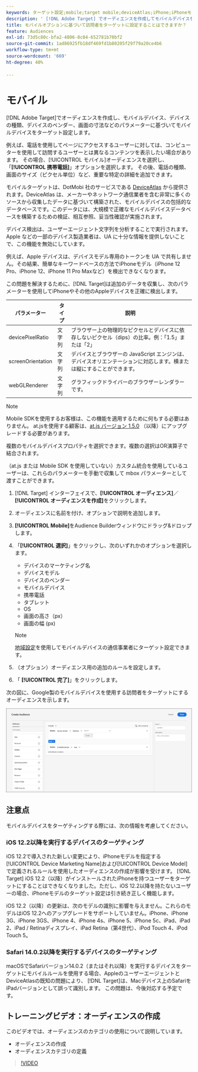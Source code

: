 ```yaml
---
keywords: ターゲット設定;mobile;target mobile;deviceAtlas;iPhone;iPhoneモデル;device Atlas;displaywidth;display width;display height;デバイスの種類;displayHeight;phone;タブレット;デバイスモデル
description: ' [!DNL Adobe Target] でオーディエンスを作成してモバイルデバイスをターゲットにする方法を説明します。'
title: モバイルオプションに基づいて訪問者をターゲットに設定することはできますか？
feature: Audiences
exl-id: 73d5c80c-bfa2-4806-8c04-652781b70bf2
source-git-commit: 1ad86925fb18df469fd1b80205f29f79a20ce4b6
workflow-type: tm+mt
source-wordcount: '669'
ht-degree: 40%

---
```


# モバイル

[!DNL Adobe Target]でオーディエンスを作成し、モバイルデバイス、デバイスの種類、デバイスのベンダー、画面の寸法などのパラメーターに基づいてモバイルデバイスをターゲット設定します。

例えば、電話を使用してページにアクセスするユーザーに対しては、コンピューターを使用して訪問するユーザーとは異なるコンテンツを表示したい場合があります。 その場合、[!UICONTROL モバイル]オーディエンスを選択し、「**[!UICONTROL 携帯電話]**」オプションを選択します。 その後、電話の種類、画面のサイズ（ピクセル単位）など、重要な特定の詳細を追加できます。

モバイルターゲットは、DotMobi 社のサービスである [DeviceAtlas](https://deviceatlas.com/device-data/user-agent-tester) から提供されます。DeviceAtlas は、メーカーやネットワーク通信業者を含む非常に多くのソースから収集したデータに基づいて構築された、モバイルデバイスの包括的なデータベースです。このデータには、大規模で正確なモバイルデバイスデータベースを構築するための検証、相互参照、妥当性確認が実施されます。

デバイス検出は、ユーザーエージェント文字列を分析することで実行されます。Apple などの一部のデバイス製造業者は、UA に十分な情報を提供しないことで、この機能を無効にしています。

例えば、Apple デバイスは、デバイスモデル専用のトークンを UA で共有しません。その結果、簡単なキーワードベースの方法でiPhoneモデル（iPhone 12 Pro、iPhone 12、iPhone 11 Pro Maxなど）を検出できなくなります。

この問題を解決するために、[!DNL Target]は追加のデータを収集し、次のパラメーターを使用してiPhoneやその他のAppleデバイスを正確に検出します。

| パラメーター | タイプ | 説明 |
|--- |--- |--- |
| devicePixelRatio | 文字列 | ブラウザー上の物理的なピクセルとデバイスに依存しないピクセル（dips）の比率。例：「1.5」または「2」 |
| screenOrientation | 文字列 | デバイスとブラウザーの JavaScript エンジンは、デバイスオリエンテーションに対応します。横または縦にすることができます。 |
| webGLRenderer | 文字列 | グラフィックドライバーのブラウザーレンダラーです。 |

>[!NOTE]
>
>Mobile SDKを使用するお客様は、この機能を適用するために何もする必要はありません。 at.jsを使用する顧客は、[at.js バージョン 1.5.0](/help/c-implementing-target/c-implementing-target-for-client-side-web/target-atjs-versions.md#reference_DBB5EDB79EC44E558F9E08D4774A0F7A) （以降）にアップグレードする必要があります。

複数のモバイルデバイスプロパティを選択できます。複数の選択はOR演算子で結合されます。

（at.js または Mobile SDK を使用していない）カスタム統合を使用しているユーザーは、これらのパラメーターを手動で収集して mbox パラメーターとして渡すことができます。

1. [!DNL Target] インターフェイスで、**[!UICONTROL オーディエンス]**／**[!UICONTROL オーディエンスを作成]**&#x200B;をクリックします。
1. オーディエンスに名前を付け、オプションで説明を追加します。
1. **[!UICONTROL Mobile]**&#x200B;をAudience Builderウィンドウにドラッグ&amp;ドロップします。
1. 「**[!UICONTROL 選択]**」をクリックし、次のいずれかのオプションを選択します。

   * デバイスのマーケティング名
   * デバイスモデル
   * デバイスのベンダー
   * モバイルデバイス
   * 携帯電話
   * タブレット
   * OS
   * 画面の高さ（px）
   * 画面の幅 (px)

   >[!NOTE]
   >
   >[地域設定](/help/c-target/c-audiences/c-target-rules/geo.md#concept_5B4D99DE685348FB877929EE0F942670)を使用してモバイルデバイスの通信事業者にターゲット設定できます。

1. （オプション）オーディエンス用の追加のルールを設定します。
1. 「 **[!UICONTROL 完了]**」をクリックします。

次の図に、Google製のモバイルデバイスを使用する訪問者をターゲットにするオーディエンスを示します。

![モバイルデバイスをターゲット設定](assets/target_mobile.png)

## 注意点

モバイルデバイスをターゲティングする際には、次の情報を考慮してください。

### iOS 12.2以降を実行するデバイスのターゲティング

iOS 12.2で導入された新しい変更により、iPhoneモデルを指定する[!UICONTROL Device Marketing Name]および[!UICONTROL Device Model]で定義されるルールを使用したオーディエンスの作成が影響を受けます。 [!DNL Target] iOS 12.2（以降）がインストールされたiPhoneを持つユーザーをターゲットにすることはできなくなりました。ただし、iOS 12.2以降を持たないユーザーの場合、iPhoneモデルのターゲット設定は引き続き正しく機能します。

iOS 12.2（以降）の更新は、次のモデルの識別に影響を与えません。これらのモデルはiOS 12.2へのアップグレードをサポートしていません。iPhone、iPhone 3G、iPhone 3GS、iPhone 4、iPhone 4s、iPhone 5、iPhone 5c、iPad、iPad 2、iPad / Retinaディスプレイ、iPad Retina（第4世代）、iPod Touch 4、iPod Touch 5。

### Safari 14.0.2以降を実行するデバイスのターゲティング

macOSでSafariバージョン14.0.2（またはそれ以降）を実行するデバイスをターゲットにモバイルルールを使用する場合、AppleのユーザーエージェントとDeviceAtlasの既知の問題により、 [!DNL Target]は、Macデバイス上のSafariをiPadバージョンとして誤って識別します。 この問題は、今後対応する予定です。

## トレーニングビデオ：オーディエンスの作成

このビデオでは、オーディエンスのカテゴリの使用について説明しています。

* オーディエンスの作成
* オーディエンスカテゴリの定義

>[!VIDEO](https://video.tv.adobe.com/v/17392)
